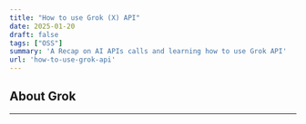 ```yaml
---
title: "How to use Grok (X) API"
date: 2025-01-20
draft: false
tags: ["OSS"]
summary: 'A Recap on AI APIs calls and learning how to use Grok API'
url: 'how-to-use-grok-api'
---
```


## About Grok




---

